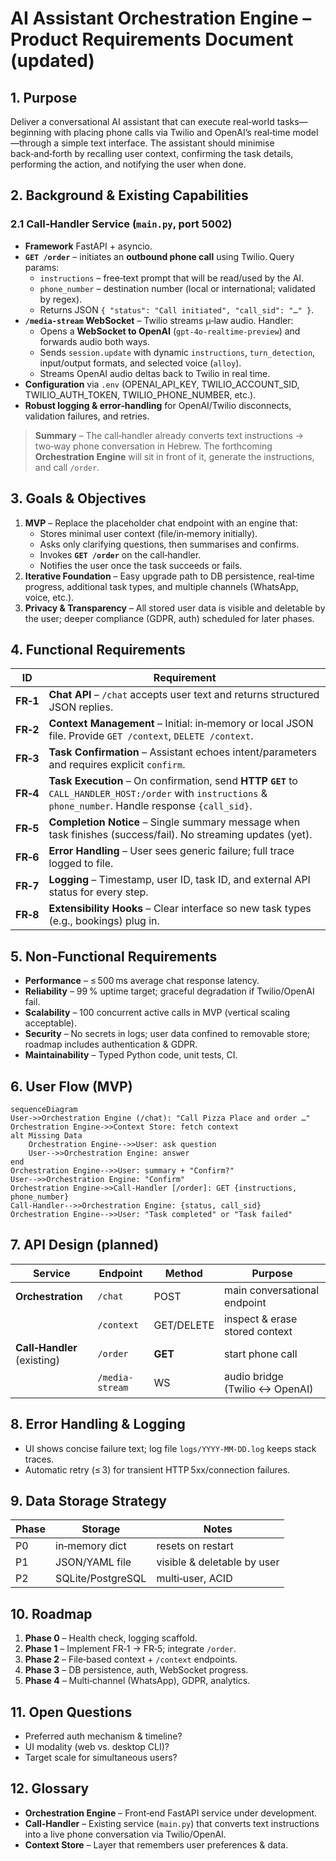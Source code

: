 # AI Assistant Orchestration Engine – Product Requirements Document (updated)

## 1. Purpose
Deliver a conversational AI assistant that can execute real‑world tasks—beginning with placing phone calls via Twilio and OpenAI’s real‑time model—through a simple text interface. The assistant should minimise back‑and‑forth by recalling user context, confirming the task details, performing the action, and notifying the user when done.

## 2. Background & Existing Capabilities
### 2.1 Call‑Handler Service (`main.py`, **port 5002**)
* **Framework** FastAPI + asyncio.
* **`GET /order`** – initiates an **outbound phone call** using Twilio. Query params:
  * `instructions` – free‑text prompt that will be read/used by the AI.
  * `phone_number` – destination number (local or international; validated by regex).
  * Returns JSON `{ "status": "Call initiated", "call_sid": "…" }`.
* **`/media-stream` WebSocket** – Twilio streams μ‑law audio. Handler:
  * Opens a **WebSocket to OpenAI** (`gpt‑4o‑realtime-preview`) and forwards audio both ways.
  * Sends `session.update` with dynamic `instructions`, `turn_detection`, input/output formats, and selected voice (`alloy`).
  * Streams OpenAI audio deltas back to Twilio in real time.
* **Configuration** via `.env` (OPENAI_API_KEY, TWILIO_ACCOUNT_SID, TWILIO_AUTH_TOKEN, TWILIO_PHONE_NUMBER, etc.).
* **Robust logging & error‑handling** for OpenAI/Twilio disconnects, validation failures, and retries.

> **Summary** – The call‑handler already converts text instructions → two‑way phone conversation in Hebrew. The forthcoming **Orchestration Engine** will sit in front of it, generate the instructions, and call `/order`.

## 3. Goals & Objectives
1. **MVP** – Replace the placeholder chat endpoint with an engine that:
   * Stores minimal user context (file/in‑memory initially).
   * Asks only clarifying questions, then summarises and confirms.
   * Invokes **`GET /order`** on the call‑handler.
   * Notifies the user once the task succeeds or fails.
2. **Iterative Foundation** – Easy upgrade path to DB persistence, real‑time progress, additional task types, and multiple channels (WhatsApp, voice, etc.).
3. **Privacy & Transparency** – All stored user data is visible and deletable by the user; deeper compliance (GDPR, auth) scheduled for later phases.

## 4. Functional Requirements
| ID | Requirement |
|----|-------------|
| **FR‑1** | **Chat API** – `/chat` accepts user text and returns structured JSON replies. |
| **FR‑2** | **Context Management** – Initial: in‑memory or local JSON file. Provide `GET /context`, `DELETE /context`. |
| **FR‑3** | **Task Confirmation** – Assistant echoes intent/parameters and requires explicit `confirm`. |
| **FR‑4** | **Task Execution** – On confirmation, send **HTTP `GET`** to `CALL_HANDLER_HOST:/order` with `instructions` & `phone_number`. Handle response `{call_sid}`. |
| **FR‑5** | **Completion Notice** – Single summary message when task finishes (success/fail). No streaming updates (yet). |
| **FR‑6** | **Error Handling** – User sees generic failure; full trace logged to file. |
| **FR‑7** | **Logging** – Timestamp, user ID, task ID, and external API status for every step. |
| **FR‑8** | **Extensibility Hooks** – Clear interface so new task types (e.g., bookings) plug in.

## 5. Non‑Functional Requirements
* **Performance** – ≤ 500 ms average chat response latency.
* **Reliability** – 99 % uptime target; graceful degradation if Twilio/OpenAI fail.
* **Scalability** – 100 concurrent active calls in MVP (vertical scaling acceptable).
* **Security** – No secrets in logs; user data confined to removable store; roadmap includes authentication & GDPR.
* **Maintainability** – Typed Python code, unit tests, CI.

## 6. User Flow (MVP)
```mermaid
sequenceDiagram
User->>Orchestration Engine (/chat): "Call Pizza Place and order …"
Orchestration Engine->>Context Store: fetch context
alt Missing Data
    Orchestration Engine-->>User: ask question
    User-->>Orchestration Engine: answer
end
Orchestration Engine-->>User: summary + "Confirm?"
User-->>Orchestration Engine: "Confirm"
Orchestration Engine->>Call‑Handler [/order]: GET {instructions, phone_number}
Call‑Handler-->>Orchestration Engine: {status, call_sid}
Orchestration Engine-->>User: "Task completed" or "Task failed"
```

## 7. API Design (planned)
| Service | Endpoint | Method | Purpose |
|---------|----------|--------|---------|
| **Orchestration** | `/chat` | POST | main conversational endpoint |
| | `/context` | GET/DELETE | inspect & erase stored context |
| **Call‑Handler** (existing) | `/order` | **GET** | start phone call |
| | `/media-stream` | WS | audio bridge (Twilio ↔ OpenAI) |

## 8. Error Handling & Logging
* UI shows concise failure text; log file `logs/YYYY‑MM‑DD.log` keeps stack traces.
* Automatic retry (≤ 3) for transient HTTP 5xx/connection failures.

## 9. Data Storage Strategy
| Phase | Storage | Notes |
|-------|---------|-------|
| P0 | in‑memory dict | resets on restart |
| P1 | JSON/YAML file | visible & deletable by user |
| P2 | SQLite/PostgreSQL | multi‑user, ACID |

## 10. Roadmap
1. **Phase 0** – Health check, logging scaffold.
2. **Phase 1** – Implement FR‑1 → FR‑5; integrate `/order`.
3. **Phase 2** – File‑based context + `/context` endpoints.
4. **Phase 3** – DB persistence, auth, WebSocket progress.
5. **Phase 4** – Multi‑channel (WhatsApp), GDPR, analytics.

## 11. Open Questions
* Preferred auth mechanism & timeline?
* UI modality (web vs. desktop CLI)?
* Target scale for simultaneous users?

## 12. Glossary
* **Orchestration Engine** – Front‑end FastAPI service under development.
* **Call‑Handler** – Existing service (`main.py`) that converts text instructions into a live phone conversation via Twilio/OpenAI.
* **Context Store** – Layer that remembers user preferences & data.

